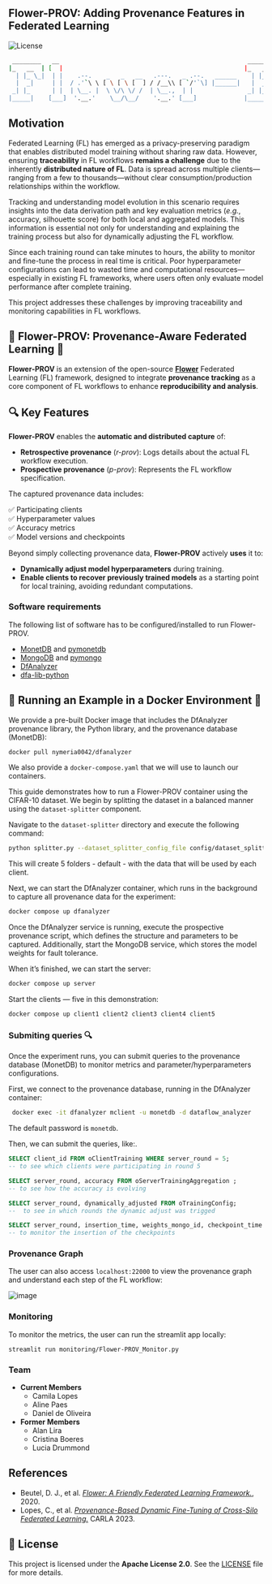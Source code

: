 ## Flower-PROV: Adding Provenance Features in Federated Learning

![License](https://img.shields.io/badge/License-Apache%202.0-blue.svg)  

```sh
 ________   __                                                    _______    _______        ___     ____   ____
|_   __  | [  |                                                  |_   __ \  |_   __ \     .'   `.  |_  _| |_  _|
  | |_ \_|  | |    .--.    _   _   __   .---.   _ .--.   ______    | |__) |   | |__) |   /  .-.  \   \ \   / /
  |  _|     | |  / .'`\ \ [ \ [ \ [  ] / /__\\ [ `/'`\] |______|   |  ___/    |  __ /    | |   | |    \ \ / /
 _| |_      | |  | \__. |  \ \/\ \/ /  | \__.,  | |               _| |_      _| |  \ \_  \  `-'  /     \ ' /
|_____|    [___]  '.__.'    \__/\__/    '.__.' [___]             |_____|    |____| |___|  `.___.'       \_/
```

## Motivation

Federated Learning (FL) has emerged as a privacy-preserving paradigm that enables distributed model training without sharing raw data. However, ensuring **traceability** in FL workflows **remains a challenge** due to the inherently **distributed nature of FL**. Data is spread across multiple clients—ranging from a few to thousands—without clear consumption/production relationships within the workflow.

Tracking and understanding model evolution in this scenario requires insights into the data derivation path and key evaluation metrics (_e.g._, accuracy, silhouette score) for both local and aggregated models. This information is essential not only for understanding and explaining the training process but also for dynamically adjusting the FL workflow.

Since each training round can take minutes to hours, the ability to monitor and fine-tune the process in real time is critical. Poor hyperparameter configurations can lead to wasted time and computational resources—especially in existing FL frameworks, where users often only evaluate model performance after complete training.

This project addresses these challenges by improving traceability and monitoring capabilities in FL workflows.

## 🌻 Flower-PROV: Provenance-Aware Federated Learning 🌻

**Flower-PROV** is an extension of the open-source [**Flower**](https://flower.ai/) Federated Learning (FL) framework, designed to integrate **provenance tracking** as a core component of FL workflows to enhance **reproducibility and analysis**.

## 🔍 Key Features

**Flower-PROV** enables the **automatic and distributed capture** of:
- **Retrospective provenance** (*r-prov*): Logs details about the actual FL workflow execution.
- **Prospective provenance** (*p-prov*): Represents the FL workflow specification.

The captured provenance data includes:

✅ Participating clients  
✅ Hyperparameter values  
✅ Accuracy metrics  
✅ Model versions and checkpoints  

Beyond simply collecting provenance data, **Flower-PROV** actively **uses** it to:
- **Dynamically adjust model hyperparameters** during training.
- **Enable clients to recover previously trained models** as a starting point for local training, avoiding redundant computations.

### Software requirements

The following list of software has to be configured/installed to run Flower-PROV.

- [MonetDB](http://www.monetdb.org/Documentation/UserGuide/Tutorial) and [pymonetdb](https://pypi.org/project/pymonetdb/)
- [MongoDB](https://www.mongodb.com/) and [pymongo](https://pypi.org/project/pymongo/)
- [DfAnalyzer](https://github.com/dbpina/keras-prov/tree/main/DfAnalyzer)
- [dfa-lib-python](https://github.com/dbpina/keras-prov/tree/main/dfa-lib-python/)

##  🐳 Running an Example in a Docker Environment  🐳

We provide a pre-built Docker image that includes the DfAnalyzer provenance library, the Python library, and the provenance database (MonetDB):

```bash
docker pull nymeria0042/dfanalyzer
```

We also provide a `docker-compose.yaml` that we will use to launch our containers.

This guide demonstrates how to run a Flower-PROV container using the CIFAR-10 dataset. We begin by splitting the dataset in a balanced manner using the `dataset-splitter` component. 

Navigate to the `dataset-splitter` directory and execute the following command:

```sh
python splitter.py --dataset_splitter_config_file config/dataset_splitter.cfg
```

This will create 5 folders - default - with the data that will be used by each client.

Next, we can start the DfAnalyzer container, which runs in the background to capture all provenance data for the experiment:

```sh
docker compose up dfanalyzer
```

Once the DfAnalyzer service is running, execute the prospective provenance script, which defines the structure and parameters to be captured. Additionally, start the MongoDB service, which stores the model weights for fault tolerance.

When it’s finished, we can start the server:

```sh
docker compose up server
```

Start the clients — five in this demonstration:

```sh
docker compose up client1 client2 client3 client4 client5
```

### Submiting queries 🔍

Once the experiment runs, you can submit queries to the provenance database (MonetDB) to monitor metrics and parameter/hyperparameters configurations.

First, we connect to the provenance database, running in the DfAnalyzer container:

```sh
 docker exec -it dfanalyzer mclient -u monetdb -d dataflow_analyzer
```

The default password is `monetdb`. 

Then, we can submit the queries, like:.

```sql
SELECT client_id FROM oClientTraining WHERE server_round = 5;
-- to see which clients were participating in round 5
```

```sql
SELECT server_round, accuracy FROM oServerTrainingAggregation ;
-- to see how the accuracy is evolving
```

```sql
SELECT server_round, dynamically_adjusted FROM oTrainingConfig;
--  to see in which rounds the dynamic adjust was trigged
```

```sql
SELECT server_round, insertion_time, weights_mongo_id, checkpoint_time FROM oServerTrainingAggregation;
-- to monitor the insertion of the checkpoints
```

### Provenance Graph

The user can also access `localhost:22000` to view the provenance graph and understand each step of the FL workflow:

![image](https://github.com/user-attachments/assets/b44186dd-3a5c-4bbb-a116-58d2d5028a83)


### Monitoring

To monitor the metrics, the user can run the streamlit app locally:

```streamlit run monitoring/Flower-PROV_Monitor.py```


### Team

- **Current Members**
   + Camila Lopes
   + Aline Paes
   + Daniel de Oliveira
- **Former Members**
   + Alan Lira
   + Cristina Boeres
   + Lucia Drummond


## References

- Beutel, D. J., et al. [*Flower: A Friendly Federated Learning Framework.*](https://arxiv.org/abs/2007.14390), 2020.  
- Lopes, C., et al. [*Provenance-Based Dynamic Fine-Tuning of Cross-Silo Federated Learning.*](https://dblp.org/rec/conf/carla/LopesNBD023) CARLA 2023.  

## 📜 License  

This project is licensed under the **Apache License 2.0**. See the [LICENSE](LICENSE) file for more details.  
